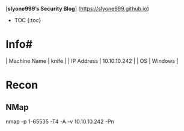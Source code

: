 [**slyone999’s Security Blog**] (https://slyone999.github.io)

[//]: # (# -- 5 spaces before)
[//]: # (## -- 4 spaces before)
[//]: # (### -- 3 spaces before)
[//]: # (#### -- 2 spaces before)
[//]: # (##### -- 1 space before)

* TOC
{:toc}

# Info#

| Machine Name | knife |
| IP Address | 10.10.10.242 |
| OS | Windows |

# Recon

## NMap

nmap -p 1-65535 -T4 -A -v 10.10.10.242 -Pn

```
